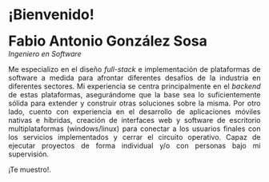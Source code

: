 # ¡Bienvenido!

<div style="font-size: 2em; font-weight: bold;">Fabio Antonio González Sosa</div>
<em>Ingeniero en Software</em>


<p style="text-align: justify">
Me especializo en el diseño <em>full-stack</em> e implementación de plataformas de software a medida para afrontar diferentes desafíos de la industria en diferentes sectores. Mi experiencia se centra principalmente en el <em>backend</em> de estas plataformas, asegurándome que la base sea lo suficientemente sólida para extender y construir otras soluciones sobre la misma. Por otro lado, cuento con experiencia en el desarrollo de aplicaciones móviles nativas e híbridas, creación de interfaces web y software de escritorio multiplataformas (windows/linux) para conectar a los usuarios finales con los servicios implementados y cerrar el circuito operativo. Capaz de ejecutar proyectos de forma individual y/o con personas bajo mi supervisión.
</p>

¡Te muestro!.
